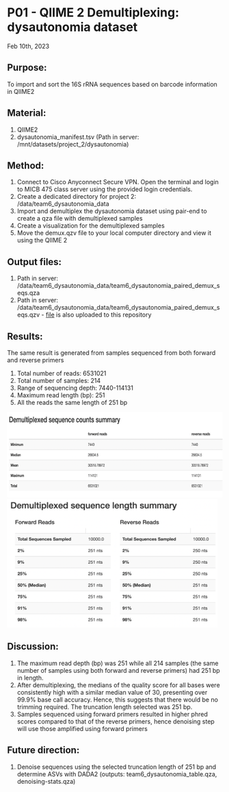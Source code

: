 # P01 - QIIME 2 Demultiplexing: dysautonomia dataset 

Feb 10th, 2023

## Purpose:
To import and sort the 16S rRNA sequences based on barcode information in QIIME2 

## Material: 
1. QIIME2
2. dysautonomia_manifest.tsv (Path in server: /mnt/datasets/project_2/dysautonomia)

## Method:
1. Connect to Cisco Anyconnect Secure VPN. Open the terminal and login to MICB 475 class server using the provided login credentials.
2. Create a dedicated directory for project 2: /data/team6_dysautonomia_data
3. Import and demultiplex the dysautonomia dataset using pair-end to create a qza file with
demultiplexed samples 
5. Create a visualization for the demultiplexed samples
6. Move the demux.qzv file to your local computer directory and view it using the QIIME 2

## Output files:
1. Path in server: /data/team6_dysautonomia_data/team6_dysautonomia_paired_demux_seqs.qza 
2. Path in server: /data/team6_dysautonomia_data/team6_dysautonomia_paired_demux_seqs.qzv - [file](/QIIME2/export/paired_demux_seqs.qzv) is also uploaded to this repository
   
## Results: 
The same result is generated from samples sequenced from both forward and reverse primers
1. Total number of reads: 6531021 
2. Total number of samples: 214
3. Range of sequencing depth: 7440-114131
4. Maximum read length (bp): 251
5. All the reads the same length of 251 bp
<img src="/QIIME2/figures/demultiplexed_sequence_counts_summary.png" height="200">
<img src="/QIIME2/figures/demultiplexed_sequence_length_summary.png" height="300">

## Discussion:
1. The maximum read depth (bp) was 251 while all 214 samples (the same number of samples using both forward and reverse primers) had 251 bp in length.
2. After demultiplexing, the medians of the quality score for all bases were consistently high with a similar median value of 30, presenting over 99.9% base call accuracy. Hence, this suggests that there would be no trimming required. The truncation length selected was 251 bp.
3. Samples sequenced using forward primers resulted in higher phred scores compared to that of the reverse primers, hence denoising step will use those amplified using forward primers

## Future direction:
1. Denoise sequences using the selected truncation length of 251 bp and determine ASVs with DADA2 (outputs: team6_dysautonomia_table.qza, denoising-stats.qza) 



